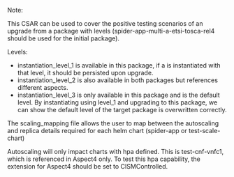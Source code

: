 Note:

This CSAR can be used to cover the positive testing scenarios of an upgrade from a package with levels (spider-app-multi-a-etsi-tosca-rel4 should be 
used for 
the initial package).

Levels:  
- instantiation_level_1 is available in this package, if a is instantiated with that level, it should be persisted upon upgrade.
- instantiation_level_2 is also available in both packages but references different aspects.
- instantiation_level_3 is only available in this package and is the default level. By instantiating using level_1 and upgrading to this package,
  we can show the default level of the target package is overwritten correctly.

The scaling_mapping file allows the user to map between the autoscaling and replica details required for each helm chart (spider-app or 
test-scale-chart)

Autoscaling will only impact charts with hpa defined. This is test-cnf-vnfc1, which is referenced in Aspect4 only. To test this hpa capability, 
the extension for Aspect4 should be set to CISMControlled. 
